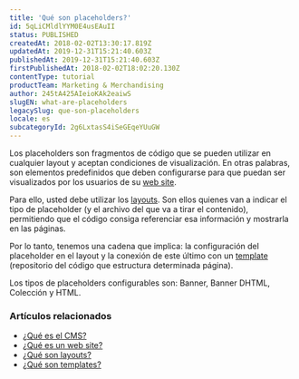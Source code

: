 ```yaml
---
title: 'Qué son placeholders?'
id: 5qLiCMldlYYM0E4usEAuII
status: PUBLISHED
createdAt: 2018-02-02T13:30:17.819Z
updatedAt: 2019-12-31T15:21:40.603Z
publishedAt: 2019-12-31T15:21:40.603Z
firstPublishedAt: 2018-02-02T18:02:20.130Z
contentType: tutorial
productTeam: Marketing & Merchandising
author: 245tA425AIeioKAk2eaiwS
slugEN: what-are-placeholders
legacySlug: que-son-placeholders
locale: es
subcategoryId: 2g6LxtasS4iSeGEqeYUuGW
---
```


Los placeholders son fragmentos de código que se pueden utilizar en cualquier layout y aceptan condiciones de visualización. En otras palabras, son elementos predefinidos que deben configurarse para que puedan ser visualizados por los usuarios de su [web site](/es/tutorial/que-es-un-web-site).

Para ello, usted debe utilizar los [layouts](/es/tutorial/que-son-layouts). Son ellos quienes van a indicar el tipo de placeholder (y el archivo del que va a tirar el contenido), permitiendo que el código consiga referenciar esa información y mostrarla en las páginas. 

Por lo tanto, tenemos una cadena que implica: la configuración del placeholder en el layout y la conexión de este último con un [template](/es/tutorial/que-son-templates) (repositorio del código que estructura determinada página).

Los tipos de placeholders configurables son: Banner, Banner DHTML, Colección y HTML.

### Artículos relacionados
- [¿Qué es el CMS?](/es/faq/que-es-el-cms)
- [¿Qué es un web site?](/es/tutorial/que-es-un-web-site)
- [¿Qué son layouts?](/es/tutorial/que-son-layouts)
- [¿Qué son templates?](/es/tutorial/que-son-templates)
